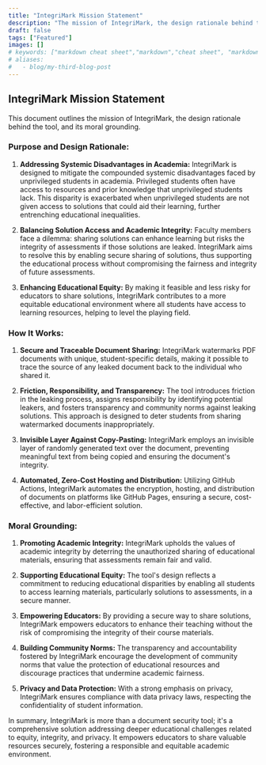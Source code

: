 ```yaml
---
title: "IntegriMark Mission Statement"
description: "The mission of IntegriMark, the design rationale behind the tool, and its moral grounding."
draft: false
tags: ["Featured"]
images: []
# keywords: ["markdown cheat sheet","markdown","cheat sheet", "markdown cheatsheet", "hugo markdown cheat sheet", "goldmark"]
# aliases:
#   - blog/my-third-blog-post
---
```


## IntegriMark Mission Statement

This document outlines the mission of IntegriMark, the design rationale behind the tool, and its moral grounding.

### Purpose and Design Rationale:

1. **Addressing Systemic Disadvantages in Academia:** IntegriMark is designed to mitigate the compounded systemic disadvantages faced by unprivileged students in academia. Privileged students often have access to resources and prior knowledge that unprivileged students lack. This disparity is exacerbated when unprivileged students are not given access to solutions that could aid their learning, further entrenching educational inequalities.

2. **Balancing Solution Access and Academic Integrity:** Faculty members face a dilemma: sharing solutions can enhance learning but risks the integrity of assessments if those solutions are leaked. IntegriMark aims to resolve this by enabling secure sharing of solutions, thus supporting the educational process without compromising the fairness and integrity of future assessments.

3. **Enhancing Educational Equity:** By making it feasible and less risky for educators to share solutions, IntegriMark contributes to a more equitable educational environment where all students have access to learning resources, helping to level the playing field.

### How It Works:

1. **Secure and Traceable Document Sharing:** IntegriMark watermarks PDF documents with unique, student-specific details, making it possible to trace the source of any leaked document back to the individual who shared it.

2. **Friction, Responsibility, and Transparency:** The tool introduces friction in the leaking process, assigns responsibility by identifying potential leakers, and fosters transparency and community norms against leaking solutions. This approach is designed to deter students from sharing watermarked documents inappropriately.

3. **Invisible Layer Against Copy-Pasting:** IntegriMark employs an invisible layer of randomly generated text over the document, preventing meaningful text from being copied and ensuring the document's integrity.

4. **Automated, Zero-Cost Hosting and Distribution:** Utilizing GitHub Actions, IntegriMark automates the encryption, hosting, and distribution of documents on platforms like GitHub Pages, ensuring a secure, cost-effective, and labor-efficient solution.

### Moral Grounding:

1. **Promoting Academic Integrity:** IntegriMark upholds the values of academic integrity by deterring the unauthorized sharing of educational materials, ensuring that assessments remain fair and valid.

2. **Supporting Educational Equity:** The tool's design reflects a commitment to reducing educational disparities by enabling all students to access learning materials, particularly solutions to assessments, in a secure manner.

3. **Empowering Educators:** By providing a secure way to share solutions, IntegriMark empowers educators to enhance their teaching without the risk of compromising the integrity of their course materials.

4. **Building Community Norms:** The transparency and accountability fostered by IntegriMark encourage the development of community norms that value the protection of educational resources and discourage practices that undermine academic fairness.

5. **Privacy and Data Protection:** With a strong emphasis on privacy, IntegriMark ensures compliance with data privacy laws, respecting the confidentiality of student information.

In summary, IntegriMark is more than a document security tool; it's a comprehensive solution addressing deeper educational challenges related to equity, integrity, and privacy. It empowers educators to share valuable resources securely, fostering a responsible and equitable academic environment.